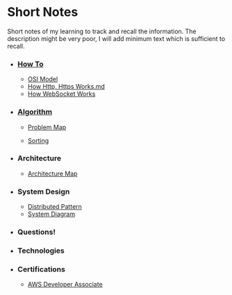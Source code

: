 # Short Notes

Short notes of my learning to track and recall the information. The description might be very poor, I will add minimum text which is sufficient to recall.

-   ### [How To](How%20To/How%20To.md)
    - [OSI Model](How%20To/OSI%20Model.md)
    - [How Http, Https Works.md](How%20To/How%20Http%2C%20Https%20Works.md)
    - [How WebSocket Works](How%20To/How%20WebSocket%20Works.md)
    
-   ### [Algorithm](Algorithm/Algorithm.md)
    
    -   [Problem Map](Algorithm/Problem%20Map.md)
        
    -   [Sorting](Algorithm/Sorting.md)
    
-   ### Architecture
    -   [Architecture Map](Architecture/Architecture%20Map.md)
    
-   ### System Design
    - [Distributed Pattern](System%20Design/Distributed%20Pattern.md)
	- [System Diagram](System%20Design/System%20Diagram.md)
    
-   ### Questions!
    
- ### Technologies

- ### **Certifications**

  -   [AWS Developer Associate](Certifiactions/AWS%20Developer%20Associates.md)
